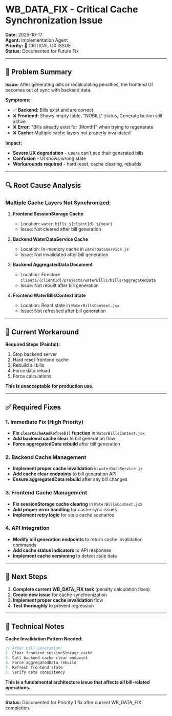 # WB_DATA_FIX - Critical Cache Synchronization Issue

**Date:** 2025-10-17  
**Agent:** Implementation Agent  
**Priority:** 🚨 CRITICAL UX ISSUE  
**Status:** Documented for Future Fix  

---

## 🚨 **Problem Summary**

**Issue:** After generating bills or recalculating penalties, the frontend UI becomes out of sync with backend data.

**Symptoms:**
- ✅ **Backend:** Bills exist and are correct
- ❌ **Frontend:** Shows empty table, "NOBILL" status, Generate button still active
- ❌ **Error:** "Bills already exist for [Month]" when trying to regenerate
- ❌ **Cache:** Multiple cache layers not properly invalidated

**Impact:** 
- **Severe UX degradation** - users can't see their generated bills
- **Confusion** - UI shows wrong state
- **Workarounds required** - hard reset, cache clearing, rebuilds

---

## 🔍 **Root Cause Analysis**

### **Multiple Cache Layers Not Synchronized:**

1. **Frontend SessionStorage Cache**
   - Location: `water_bills_${clientId}_${year}`
   - Issue: Not cleared after bill generation

2. **Backend WaterDataService Cache**
   - Location: In-memory cache in `waterDataService.js`
   - Issue: Not invalidated after bill generation

3. **Backend AggregatedData Document**
   - Location: Firestore `clients/{clientId}/projects/waterBills/bills/aggregatedData`
   - Issue: Not rebuilt after bill generation

4. **Frontend WaterBillsContext State**
   - Location: React state in `WaterBillsContext.jsx`
   - Issue: Not refreshed after bill generation

---

## 🔧 **Current Workaround**

**Required Steps (Painful):**
1. Stop backend server
2. Hard reset frontend cache
3. Rebuild all bills
4. Force data reload
5. Force calculations

**This is unacceptable for production use.**

---

## ✅ **Required Fixes**

### **1. Immediate Fix (High Priority)**
- **Fix `clearCacheAndRefresh()` function** in `WaterBillsContext.jsx`
- **Add backend cache clear** to bill generation flow
- **Force aggregatedData rebuild** after bill generation

### **2. Backend Cache Management**
- **Implement proper cache invalidation** in `waterDataService.js`
- **Add cache clear endpoints** to bill generation API
- **Ensure aggregatedData rebuild** after any bill changes

### **3. Frontend Cache Management**
- **Fix sessionStorage cache clearing** in `WaterBillsContext.jsx`
- **Add proper error handling** for cache sync issues
- **Implement retry logic** for stale cache scenarios

### **4. API Integration**
- **Modify bill generation endpoints** to return cache invalidation commands
- **Add cache status indicators** to API responses
- **Implement cache versioning** to detect stale data

---

## 🎯 **Next Steps**

1. **Complete current WB_DATA_FIX task** (penalty calculation fixes)
2. **Create new issue** for cache synchronization
3. **Implement proper cache invalidation** flow
4. **Test thoroughly** to prevent regression

---

## 📝 **Technical Notes**

**Cache Invalidation Pattern Needed:**
```javascript
// After bill generation:
1. Clear frontend sessionStorage cache
2. Call backend cache clear endpoint
3. Force aggregatedData rebuild
4. Refresh frontend state
5. Verify data consistency
```

**This is a fundamental architecture issue that affects all bill-related operations.**

---

**Status:** Documented for Priority 1 fix after current WB_DATA_FIX completion.
